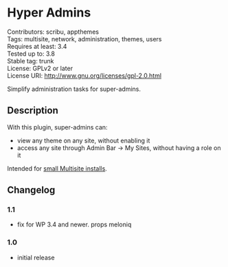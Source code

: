 # Hyper Admins

Contributors: scribu, appthemes  
Tags: multisite, network, administration, themes, users  
Requires at least: 3.4  
Tested up to: 3.8  
Stable tag: trunk  
License: GPLv2 or later  
License URI: http://www.gnu.org/licenses/gpl-2.0.html

Simplify administration tasks for super-admins.

## Description

With this plugin, super-admins can:

* view any theme on any site, without enabling it
* access any site through Admin Bar -> My Sites, without having a role on it

Intended for [small Multisite installs](http://scribu.net/wordpress/the-future-of-multisite.html).

## Changelog

### 1.1
* fix for WP 3.4 and newer. props meloniq

### 1.0
* initial release
